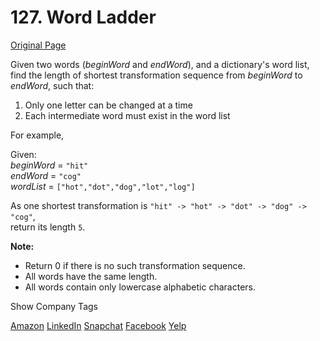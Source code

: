 # 127. Word Ladder

[Original Page](https://leetcode.com/problems/word-ladder/)

Given two words (_beginWord_ and _endWord_), and a dictionary's word list, find the length of shortest transformation sequence from _beginWord_ to _endWord_, such that:

1.  Only one letter can be changed at a time
2.  Each intermediate word must exist in the word list

For example,

Given:  
_beginWord_ = `"hit"`  
_endWord_ = `"cog"`  
_wordList_ = `["hot","dot","dog","lot","log"]`  

As one shortest transformation is `"hit" -> "hot" -> "dot" -> "dog" -> "cog"`,  
return its length `5`.

**Note:**  

*   Return 0 if there is no such transformation sequence.
*   All words have the same length.
*   All words contain only lowercase alphabetic characters.

<div>

<div id="company_tags" class="btn btn-xs btn-warning">Show Company Tags</div>

<span class="hidebutton">[Amazon](/company/amazon/) [LinkedIn](/company/linkedin/) [Snapchat](/company/snapchat/) [Facebook](/company/facebook/) [Yelp](/company/yelp/)</span></div>